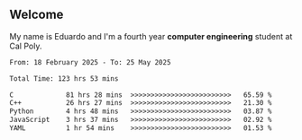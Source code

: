 ## Welcome

 My name is Eduardo and I'm a fourth year **computer engineering** student at Cal Poly.

<!--START_SECTION:waka-->

```txt
From: 18 February 2025 - To: 25 May 2025

Total Time: 123 hrs 53 mins

C             81 hrs 28 mins  >>>>>>>>>>>>>>>>>>>>>>>>>   65.59 %
C++           26 hrs 27 mins  >>>>>>>>>>>>>>>>>>>>>>>>>   21.30 %
Python        4 hrs 48 mins   >>>>>>>>>>>>>>>>>>>>>>>>>   03.87 %
JavaScript    3 hrs 37 mins   >>>>>>>>>>>>>>>>>>>>>>>>>   02.92 %
YAML          1 hr 54 mins    >>>>>>>>>>>>>>>>>>>>>>>>>   01.53 %
```

<!--END_SECTION:waka-->

<!--
**lalog12/lalog12** is a ✨ _special_ ✨ repository because its `README.md` (this file) appears on your GitHub profile.

Here are some ideas to get you started:

- 🔭 I’m currently working on ...
- 🌱 I’m currently learning ...
- 👯 I’m looking to collaborate on ...
- 🤔 I’m looking for help with ...
- 💬 Ask me about ...
- 📫 How to reach me: ...
- 😄 Pronouns: ...
- ⚡ Fun fact: ...
-->
